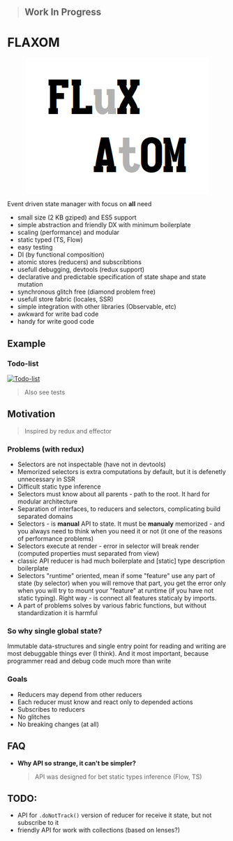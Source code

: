 > ## Work In Progress

# FLAXOM

<div align="center"><img src="logo.png" alt="blend of one way data flow by global store and decentralizated atoms" align="center"></div>

Event driven state manager with focus on **all** need

- small size (2 KB gziped) and ES5 support
- simple abstraction and friendly DX with minimum boilerplate
- scaling (performance) and modular
- static typed (TS, Flow)
- easy testing
- DI (by functional composition)
- atomic stores (reducers) and subscribtions
- usefull debugging, devtools (redux support)
- declarative and predictable specification of state shape and state mutation
- synchronous glitch free (diamond problem free)
- usefull store fabric (locales, SSR)
- simple integration with other libraries (Observable, etc)
- awkward for write bad code
- handy for write good code

## Example

### Todo-list

[![Todo-list](https://codesandbox.io/static/img/play-codesandbox.svg)](https://codesandbox.io/s/flaxom-todo-app-fikvf)

> Also see tests

## Motivation

> Inspired by redux and effector

### Problems (with redux)

- Selectors are not inspectable (have not in devtools)
- Memorized selectors is extra computations by default, but it is defenetly unnecessary in SSR
- Difficult static type inference
- Selectors must know about all parents - path to the root. It hard for modular architecture
- Separation of interfaces, to reducers and selectors, complicating build separated domains
- Selectors - is **manual** API to state. It must be **manualy** memorized - and you always need to think when you need it or not (it one of the reasons of performance problems)
- Selectors execute at render - error in selector will break render (computed properties must separated from view)
- classic API reducer is had much boilerplate and [static] type description boilerplate
- Selectors "runtime" oriented, mean if some "feature" use any part of state (by selector) when you will remove that part, you get the error only when you will try to mount your "feature" at runtime (if you have not static typing). Right way - is connect all features staticaly by imports.
- A part of problems solves by various fabric functions, but without standardization it is harmful

### So why single global state?

Immutable data-structures and single entry point for reading and writing are most debuggable things ever (I think). And it most important, because programmer read and debug code much more than write

### Goals

- Reducers may depend from other reducers
- Each reducer must know and react only to depended actions
- Subscribes to reducers
- No glitches
- No breaking changes (at all)

## FAQ

- **Why API so strange, it can't be simpler?**
  > API was designed for bet static types inference (Flow, TS)

## TODO:

- API for `.doNotTrack()` version of reducer for receive it state, but not subscribe to it
- friendly API for work with collections (based on lenses?)
